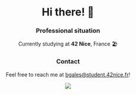 <h1 align="center">
  Hi there! 👋
</h1>
<h3 align="center">
  <b>Professional situation</b>
</h3>
<p align="center">
  Currently studying at <b>42 Nice</b>, France 🏖️
</p>

<h3 align="center">
  <b>Contact</b>
</h3>
<p align="center">
  Feel free to reach me at <a href="mailto:bgales@student.42nice.fr">bgales@student.42nice.fr</a>!
</p>

<p align="center">
  <img src="https://github-readme-stats.vercel.app/api/top-langs/?username=bjmgales&hide=html">
</p>
